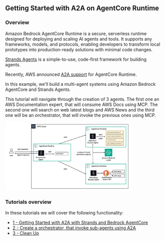 ## Getting Started with A2A on AgentCore Runtime

### Overview

Amazon Bedrock AgentCore Runtime is a secure, serverless runtime designed for deploying and scaling AI agents and tools. 
It supports any frameworks, models, and protocols, enabling developers to transform local prototypes into production-ready solutions with minimal code changes.

[Strands Agents](https://strandsagents.com/latest/) is a simple-to-use, code-first framework for building agents.

Recently, AWS announced [A2A support](https://docs.aws.amazon.com/bedrock-agentcore/latest/devguide/runtime-a2a.html) for AgentCore Runtime.

In this example, we'll build a multi-agent systems using Amazon Bedrock AgentCore and Strands Agents.

This tutorial will navigate through the creation of 3 agents. The first one an AWS Documentation expert, that will consume AWS Docs using MCP. The second one will search on web latest blogs and AWS News and the third one will be an orchestrator, that will invoke the previous ones using MCP.

<img src="images/architecture.png" style="width: 80%;">

### Tutorials overview

In these tutorials we will cover the following functionality:

- [1 - Getting Started with A2A with Strands and Bedrock AgentCore](01-a2a-getting-started-agentcore-strands.ipynb)
- [2 - Create a orchestrator, that invoke sub-agents using A2A](02-a2a-deploy-orchestrator.ipynb)
- [3 - Clean Up](03-a2a-cleanup.ipynb)
